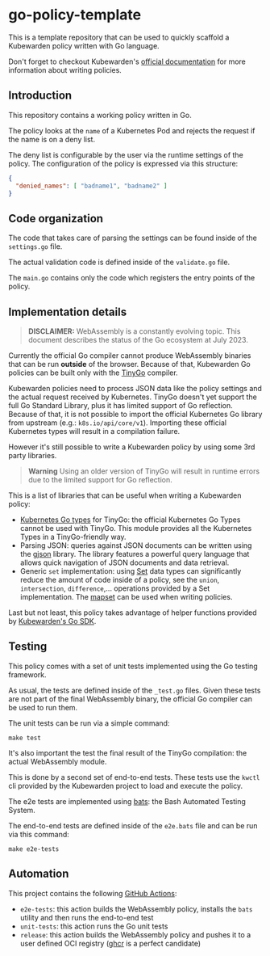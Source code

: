 # go-policy-template

This is a template repository that can be used to quickly scaffold a
Kubewarden policy written with Go language.

Don't forget to checkout Kubewarden's [official documentation](https://docs.kubewarden.io)
for more information about writing policies.

## Introduction

This repository contains a working policy written in Go.

The policy looks at the `name` of a Kubernetes Pod and rejects the request
if the name is on a deny list.

The deny list is configurable by the user via the runtime settings of the policy.
The configuration of the policy is expressed via this structure:

```json
{
  "denied_names": [ "badname1", "badname2" ]
}
```

## Code organization

The code that takes care of parsing the settings can be found inside of the
`settings.go` file.

The actual validation code is defined inside of the `validate.go` file.

The `main.go` contains only the code which registers the entry points of the
policy.

## Implementation details

> **DISCLAIMER:** WebAssembly is a constantly evolving topic. This document
> describes the status of the Go ecosystem at July 2023.

Currently the official Go compiler cannot produce WebAssembly binaries
that can be run **outside** of the browser. Because of that, Kubewarden Go
policies can be built only with the [TinyGo](https://tinygo.org/) compiler.

Kubewarden policies need to process JSON data like the policy settings and
the actual request received by Kubernetes.
TinyGo doesn't yet support the full Go Standard Library, plus it has limited
support of Go reflection.
Because of that, it is not possible to import the official Kubernetes Go library
from upstream (e.g.: `k8s.io/api/core/v1`).
Importing these official Kubernetes types will result in a compilation failure.

However it's still possible to write a Kubewarden policy by using some 3rd party
libraries.

> **Warning**
> Using an older version of TinyGo will result in runtime errors due to the limited support for Go reflection.

This is a list of libraries that can be useful when writing a Kubewarden
policy:

* [Kubernetes Go types](https://github.com/kubewarden/k8s-objects) for TinyGo:
  the official Kubernetes Go Types cannot be used with TinyGo. This module provides all the
  Kubernetes Types in a TinyGo-friendly way.
* Parsing JSON: queries against JSON documents can be written using the
  [gjson](https://github.com/tidwall/gjson) library. The library features a
  powerful query language that allows quick navigation of JSON documents and
  data retrieval.
* Generic `set` implementation: using [Set](https://en.wikipedia.org/wiki/Set_(abstract_data_type))
  data types can significantly reduce the amount of code inside of a policy,
  see the `union`, `intersection`, `difference`,... operations provided
  by a Set implementation.
  The [mapset](https://github.com/deckarep/golang-set) can be used when writing
  policies.

Last but not least, this policy takes advantage of helper functions provided
by [Kubewarden's Go SDK](https://github.com/kubewarden/policy-sdk-go).

## Testing

This policy comes with a set of unit tests implemented using the Go testing
framework.

As usual, the tests are defined inside of the `_test.go` files. Given these
tests are not part of the final WebAssembly binary, the official Go compiler
can be used to run them.

The unit tests can be run via a simple command:

```shell
make test
```

It's also important the test the final result of the TinyGo compilation:
the actual WebAssembly module.

This is done by a second set of end-to-end tests. These tests use the
`kwctl` cli provided by the Kubewarden project to load and execute
the policy.

The e2e tests are implemented using [bats](https://github.com/bats-core/bats-core):
the Bash Automated Testing System.

The end-to-end tests are defined inside of the `e2e.bats` file and can
be run via this command:

```shell
make e2e-tests
```

## Automation

This project contains the following [GitHub Actions](https://docs.github.com/en/actions):

  * `e2e-tests`: this action builds the WebAssembly policy, installs
    the `bats` utility and then runs the end-to-end test
  * `unit-tests`: this action runs the Go unit tests
  * `release`: this action builds the WebAssembly policy and pushes it to a
    user defined OCI registry ([ghcr](https://ghcr.io) is a perfect candidate)
